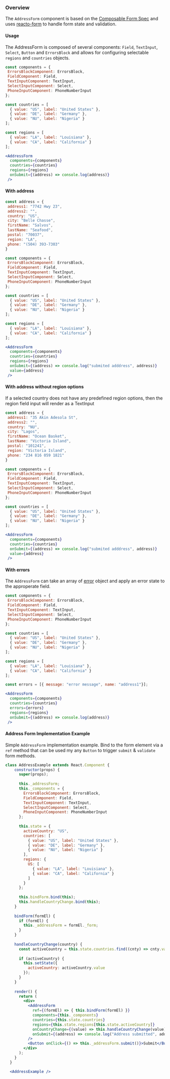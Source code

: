 ### Overview
The `AddressForm` component is based on the [Composable Form Spec](http://forms.dairystatedesigns.com/) and uses [reacto-form](http://forms.dairystatedesigns.com/reacto-form/) to handle form state and validation.

#### Usage
The AddressForm is composed of several components: `Field`, `TextInput`, `Select`, `Button` and `ErrorsBlock` and allows for configuring selectable `regions` and `countries` objects.
```jsx
const components = {
 ErrorsBlockComponent: ErrorsBlock,
 FieldComponent: Field,
 TextInputComponent: TextInput,
 SelectInputComponent: Select,
 PhoneInputComponent: PhoneNumberInput
};

const countries = [
  { value: "US", label: "United States" },
  { value: "DE", label: "Germany" },
  { value: "NU", label: "Nigeria" }
];

const regions = [
  { value: "LA", label: "Louisiana" },
  { value: "CA", label: "California" }
];

<AddressForm
  components={components}
  countries={countries}
  regions={regions}
  onSubmit={(address) => console.log(address)}
 />
```

#### With address
```jsx
const address = {
 address1: "7742 Hwy 23",
 address2: "",
 country: "US",
 city: "Belle Chasse",
 firstName: "Salvos",
 lastName: "Seafood",
 postal: "70037",
 region: "LA",
 phone: "(504) 393-7303"
}

const components = {
 ErrorsBlockComponent: ErrorsBlock,
 FieldComponent: Field,
 TextInputComponent: TextInput,
 SelectInputComponent: Select,
 PhoneInputComponent: PhoneNumberInput
};

const countries = [
  { value: "US", label: "United States" },
  { value: "DE", label: "Germany" },
  { value: "NU", label: "Nigeria" }
];

const regions = [
  { value: "LA", label: "Louisiana" },
  { value: "CA", label: "California" }
];

<AddressForm
  components={components}
  countries={countries}
  regions={regions}
  onSubmit={(address) => console.log("submited adddress", address)}
  value={address}
 />
```


#### With address without region options
If a selected country does not have any predefined region options, then the region field input will render as a TextInput

```jsx
const address = {
 address1: "35 Akin Adesola St",
 address2: "",
 country: "NU",
 city: "Lagos",
 firstName: "Ocean Basket",
 lastName: "Victoria Island", 
 postal: "101241",
 region: "Victoria Island",
 phone: "234 816 059 1821"
}

const components = {
 ErrorsBlockComponent: ErrorsBlock,
 FieldComponent: Field,
 TextInputComponent: TextInput,
 SelectInputComponent: Select,
 PhoneInputComponent: PhoneNumberInput
};

const countries = [
  { value: "US", label: "United States" },
  { value: "DE", label: "Germany" },
  { value: "NU", label: "Nigeria" }
];

<AddressForm  
  components={components}
  countries={countries}
  onSubmit={(address) => console.log("submited adddress", address)}
  value={address}
 />
```

#### With errors
The `AddressForm` can take an array of [error](http://forms.dairystatedesigns.com/user/errors/#errors) object and apply an error state to the approperate field.
```jsx
const components = {
 ErrorsBlockComponent: ErrorsBlock,
 FieldComponent: Field,
 TextInputComponent: TextInput,
 SelectInputComponent: Select,
 PhoneInputComponent: PhoneNumberInput
};

const countries = [
  { value: "US", label: "United States" },
  { value: "DE", label: "Germany" },
  { value: "NU", label: "Nigeria" }
];

const regions = [
  { value: "LA", label: "Louisiana" },
  { value: "CA", label: "California" }
];

const errors = [{ message: "error message", name: "address1"}];

<AddressForm
  components={components}
  countries={countries}
  errors={errors}
  regions={regions}
  onSubmit={(address) => console.log(address)}
 />
```

#### Address Form Implementation Example
Simple `AddressForm` implementation example. Bind to the form element via a `ref` method that can be used my any `Button` to trigger `submit` & `validate` form methods.
```jsx
class AddressExample extends React.Component {
    constructor(props) {
      super(props);
      
      this._addressForm;
      this._components = {
        ErrorsBlockComponent: ErrorsBlock,
        FieldComponent: Field,
        TextInputComponent: TextInput,
        SelectInputComponent: Select,
        PhoneInputComponent: PhoneNumberInput
      };
    
      this.state = {
        activeCountry: "US",
        countries: [
          { value: "US", label: "United States" },
          { value: "DE", label: "Germany" },
          { value: "NU", label: "Nigeria" }
        ],
        regions: {
          US: [
            { value: "LA", label: "Louisiana" },
            { value: "CA", label: "California" }
          ]
        }
      };
      
      this.bindForm.bind(this);
      this.handleCountryChange.bind(this);
    }
    
    bindForm(formEl) {
      if (formEl) {
        this._addressForm = formEl._form;
      }
    }
  
    handleCountryChange(country) {
      const activeCountry = this.state.countries.find((cnty) => cnty.value === country);
      
      if (activeCountry) {
        this.setState({
          activeCountry: activeCountry.value
        });
      }
    }
    
    render() {
      return (
        <div>
          <AddressForm
            ref={(formEl) => { this.bindForm(formEl) }}
            components={this._components}
            countries={this.state.countries}
            regions={this.state.regions[this.state.activeCountry]}
            onCountryChange={(value) => this.handleCountryChange(value)}
            onSubmit={(address) => console.log("Address submitted", address)}
          />
          <Button onClick={() => this._addressForm.submit()}>Submit</Button>
        </div>
      );
    }
  }

  <AddressExample />

```
